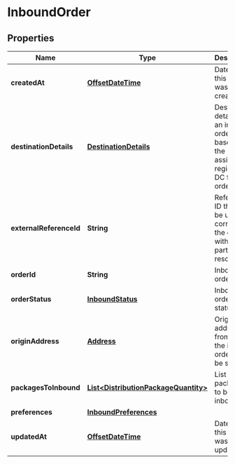 
# InboundOrder

## Properties
Name | Type | Description | Notes
------------ | ------------- | ------------- | -------------
**createdAt** | [**OffsetDateTime**](OffsetDateTime.md) | Date when this order was created. | 
**destinationDetails** | [**DestinationDetails**](DestinationDetails.md) | Destination details of an inbound order based on the assigned region and DC for the order. |  [optional]
**externalReferenceId** | **String** | Reference ID that can be used to correlate the order with partner resources. |  [optional]
**orderId** | **String** | Inbound order ID. | 
**orderStatus** | [**InboundStatus**](InboundStatus.md) | Inbound order status. | 
**originAddress** | [**Address**](Address.md) | Origin address from where the inbound order will be shipped. | 
**packagesToInbound** | [**List&lt;DistributionPackageQuantity&gt;**](DistributionPackageQuantity.md) | List of packages to be inbounded. | 
**preferences** | [**InboundPreferences**](InboundPreferences.md) |  |  [optional]
**updatedAt** | [**OffsetDateTime**](OffsetDateTime.md) | Date when this order was last updated. |  [optional]



